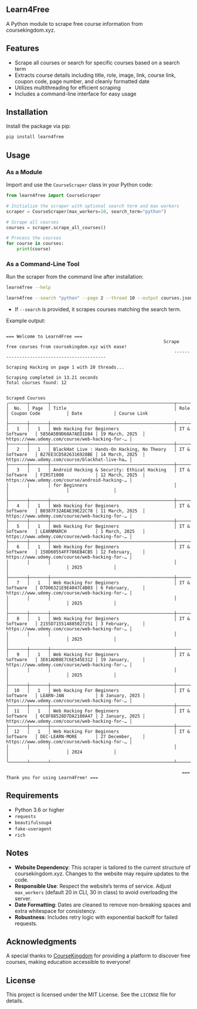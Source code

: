 ## Learn4Free

A Python module to scrape free course information from coursekingdom.xyz.

## Features

- Scrape all courses or search for specific courses based on a search term
- Extracts course details including title, role, image, link, course link, coupon code, page number, and cleanly formatted date
- Utilizes multithreading for efficient scraping
- Includes a command-line interface for easy usage

## Installation

Install the package via pip:

```bash
pip install learn4free
```

## Usage

### As a Module

Import and use the `CourseScraper` class in your Python code:

```python
from learn4free import CourseScraper

# Initialize the scraper with optional search term and max workers
scraper = CourseScraper(max_workers=10, search_term="python")

# Scrape all courses
courses = scraper.scrape_all_courses()

# Process the courses
for course in courses:
    print(course)
```

### As a Command-Line Tool

Run the scraper from the command line after installation:

```bash
learn4free --help

learn4free --search "python" --page 2 --thread 10 --output courses.json
```

- If `--search` is provided, it scrapes courses matching the search term.


Example output:
```
                                                                        === Welcome to Learn4Free ===                                                                        
                                                            Scrape free courses from coursekingdom.xyz with ease!                                                            
                                                                --------------------------------------------                                                                 

Scraping Hacking on page 1 with 20 threads...

Scraping completed in 13.21 seconds
Total courses found: 12

                                                                               Scraped Courses                                                                               
╭───────┬───────┬───────────────────────────────────────────────┬─────────────────┬──────────────────────┬─────────────────┬────────────────────────────────────────────────╮
│  No.  │ Page  │ Title                                         │ Role            │ Coupon Code          │ Date            │ Course Link                                    │
├───────┼───────┼───────────────────────────────────────────────┼─────────────────┼──────────────────────┼─────────────────┼────────────────────────────────────────────────┤
│   1   │   1   │ Web Hacking For Beginners                     │ IT & Software   │ 5856A5B9D68A7AED1D84 │ 19 March, 2025  │ https://www.udemy.com/course/web-hacking-for-… │
├───────┼───────┼───────────────────────────────────────────────┼─────────────────┼──────────────────────┼─────────────────┼────────────────────────────────────────────────┤
│   2   │   1   │ BlackHat Live : Hands-On Hacking, No Theory   │ IT & Software   │ B27EE3CD5826316928BE │ 14 March, 2025  │ https://www.udemy.com/course/blackhat-live-ha… │
├───────┼───────┼───────────────────────────────────────────────┼─────────────────┼──────────────────────┼─────────────────┼────────────────────────────────────────────────┤
│   3   │   1   │ Android Hacking & Security: Ethical Hacking   │ IT & Software   │ FIRST1000            │ 12 March, 2025  │ https://www.udemy.com/course/android-hacking-… │
│       │       │ for Beginners                                 │                 │                      │                 │                                                │
├───────┼───────┼───────────────────────────────────────────────┼─────────────────┼──────────────────────┼─────────────────┼────────────────────────────────────────────────┤
│   4   │   1   │ Web Hacking For Beginners                     │ IT & Software   │ B0387F32AEAE39E22C78 │ 11 March, 2025  │ https://www.udemy.com/course/web-hacking-for-… │
├───────┼───────┼───────────────────────────────────────────────┼─────────────────┼──────────────────────┼─────────────────┼────────────────────────────────────────────────┤
│   5   │   1   │ Web Hacking For Beginners                     │ IT & Software   │ LEARNMARCH           │ 1 March, 2025   │ https://www.udemy.com/course/web-hacking-for-… │
├───────┼───────┼───────────────────────────────────────────────┼─────────────────┼──────────────────────┼─────────────────┼────────────────────────────────────────────────┤
│   6   │   1   │ Web Hacking For Beginners                     │ IT & Software   │ 150D60554FF786EB4CB5 │ 12 February,    │ https://www.udemy.com/course/web-hacking-for-… │
│       │       │                                               │                 │                      │ 2025            │                                                │
├───────┼───────┼───────────────────────────────────────────────┼─────────────────┼──────────────────────┼─────────────────┼────────────────────────────────────────────────┤
│   7   │   1   │ Web Hacking For Beginners                     │ IT & Software   │ D7D06321E9E4047C4B03 │ 6 February,     │ https://www.udemy.com/course/web-hacking-for-… │
│       │       │                                               │                 │                      │ 2025            │                                                │
├───────┼───────┼───────────────────────────────────────────────┼─────────────────┼──────────────────────┼─────────────────┼────────────────────────────────────────────────┤
│   8   │   1   │ Web Hacking For Beginners                     │ IT & Software   │ 2155D715514885027251 │ 3 February,     │ https://www.udemy.com/course/web-hacking-for-… │
│       │       │                                               │                 │                      │ 2025            │                                                │
├───────┼───────┼───────────────────────────────────────────────┼─────────────────┼──────────────────────┼─────────────────┼────────────────────────────────────────────────┤
│   9   │   1   │ Web Hacking For Beginners                     │ IT & Software   │ 3E61ADB8E7C6E545E312 │ 19 January,     │ https://www.udemy.com/course/web-hacking-for-… │
│       │       │                                               │                 │                      │ 2025            │                                                │
├───────┼───────┼───────────────────────────────────────────────┼─────────────────┼──────────────────────┼─────────────────┼────────────────────────────────────────────────┤
│  10   │   1   │ Web Hacking For Beginners                     │ IT & Software   │ LEARN-JAN            │ 8 January, 2025 │ https://www.udemy.com/course/web-hacking-for-… │
├───────┼───────┼───────────────────────────────────────────────┼─────────────────┼──────────────────────┼─────────────────┼────────────────────────────────────────────────┤
│  11   │   1   │ Web Hacking For Beginners                     │ IT & Software   │ 6C8F88528D7DA2180A47 │ 2 January, 2025 │ https://www.udemy.com/course/web-hacking-for-… │
├───────┼───────┼───────────────────────────────────────────────┼─────────────────┼──────────────────────┼─────────────────┼────────────────────────────────────────────────┤
│  12   │   1   │ Web Hacking For Beginners                     │ IT & Software   │ DEC-LEARN-MORE       │ 27 December,    │ https://www.udemy.com/course/web-hacking-for-… │
│       │       │                                               │                 │                      │ 2024            │                                                │
╰───────┴───────┴───────────────────────────────────────────────┴─────────────────┴──────────────────────┴─────────────────┴────────────────────────────────────────────────╯
                                                                                                                                                                             
                                                                   === Thank you for using Learn4Free! ===                                                                   

```

## Requirements

- Python 3.6 or higher
- `requests`
- `beautifulsoup4`
- `fake-useragent`
- `rich`
## Notes

- **Website Dependency**: This scraper is tailored to the current structure of coursekingdom.xyz. Changes to the website may require updates to the code.
- **Responsible Use**: Respect the website’s terms of service. Adjust `max_workers` (default 20 in CLI, 30 in class) to avoid overloading the server.
- **Date Formatting**: Dates are cleaned to remove non-breaking spaces and extra whitespace for consistency.
- **Robustness**: Includes retry logic with exponential backoff for failed requests.

## Acknowledgments

A special thanks to [CourseKingdom](https://coursekingdom.xyz) for providing a platform to discover free courses, making education accessible to everyone!

## License

This project is licensed under the MIT License. See the `LICENSE` file for details.